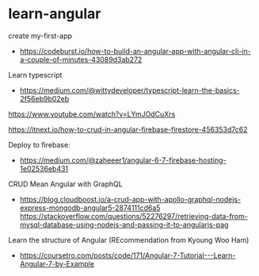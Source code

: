 # learn-angular

create my-first-app
- https://codeburst.io/how-to-build-an-angular-app-with-angular-cli-in-a-couple-of-minutes-43089d3ab272


Learn typescript
- https://medium.com/@wittydeveloper/typescript-learn-the-basics-2f56eb9b02eb

https://www.youtube.com/watch?v=LYmJOdCuXrs

https://itnext.io/how-to-crud-in-angular-firebase-firestore-456353d7c62


Deploy to firebase:
- https://medium.com/@zaheeer1/angular-6-7-firebase-hosting-1e02536eb431


CRUD Mean Angular with GraphQL
- https://blog.cloudboost.io/a-crud-app-with-apollo-graphql-nodejs-express-mongodb-angular5-2874111cd6a5
https://stackoverflow.com/questions/52276297/retrieving-data-from-mysql-database-using-nodejs-and-passing-it-to-angularjs-pag


Learn the structure of Angular (REcommendation from Kyoung Woo Ham)
- https://coursetro.com/posts/code/171/Angular-7-Tutorial---Learn-Angular-7-by-Example
